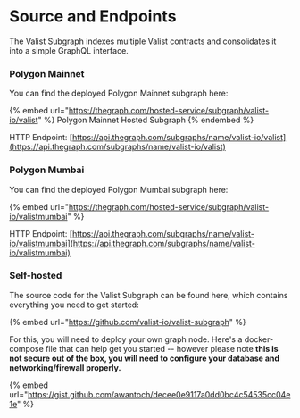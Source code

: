 # Source and Endpoints

The Valist Subgraph indexes multiple Valist contracts and consolidates it into a simple GraphQL interface.

### Polygon Mainnet

You can find the deployed Polygon Mainnet subgraph here:

{% embed url="https://thegraph.com/hosted-service/subgraph/valist-io/valist" %}
Polygon Mainnet Hosted Subgraph
{% endembed %}

HTTP Endpoint: [https://api.thegraph.com/subgraphs/name/valist-io/valist](https://api.thegraph.com/subgraphs/name/valist-io/valist)

### Polygon Mumbai

You can find the deployed Polygon Mumbai subgraph here:

{% embed url="https://thegraph.com/hosted-service/subgraph/valist-io/valistmumbai" %}

HTTP Endpoint: [https://api.thegraph.com/subgraphs/name/valist-io/valistmumbai](https://api.thegraph.com/subgraphs/name/valist-io/valistmumbai)

### Self-hosted

The source code for the Valist Subgraph can be found here, which contains everything you need to get started:

{% embed url="https://github.com/valist-io/valist-subgraph" %}

For this, you will need to deploy your own graph node. Here's a docker-compose file that can help get you started -- however please note **this is not secure out of the box, you will need to configure your database and networking/firewall properly.**

{% embed url="https://gist.github.com/awantoch/decee0e9117a0dd0bc4c54535cc04e1e" %}
